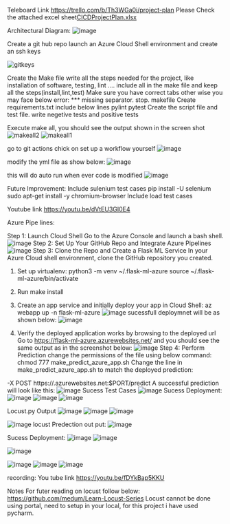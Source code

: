 
Teleboard Link
https://trello.com/b/Th3WGa0i/project-plan
Please Check the attached excel sheet[CICDProjectPlan.xlsx](https://github.com/medum/Scaffolding/files/6473127/CICDProjectPlan.xlsx)


Architectural Diagram:
![image](https://user-images.githubusercontent.com/49653011/117881954-d3d90680-b277-11eb-9887-4a8377f67ca0.png)



Create a git hub repo 
 launch an Azure Cloud Shell environment and create an ssh keys
 
![gitkeys](https://user-images.githubusercontent.com/49653011/116294162-a499a400-a765-11eb-92ca-787c84a19e8a.PNG)

Create the Make file
    write all the steps needed for the project, like installation of software, testing, lint ....
    include all in the make file and keep all the steps(install,lint,test)
    Make sure you have correct tabs other wise you may face below error:
    *** missing separator. stop. makefile
Create requirements.txt
   include below lines
   pylint
   pytest
Create the script file and test file.
 write negetive tests and positive tests
 
Execute make all, you should see the output shown in the screen shot
  ![makeall2](https://user-images.githubusercontent.com/49653011/116294952-8d0eeb00-a766-11eb-8352-09d1e8b9500e.PNG)
![makeall1](https://user-images.githubusercontent.com/49653011/116294956-8da78180-a766-11eb-95f8-bb524851f123.PNG)

go to git actions chick on set up a workflow yourself 
![image](https://user-images.githubusercontent.com/49653011/116456577-6ddc9000-a830-11eb-91a4-6ceaab7590d5.png)

modify the yml file as show below:
![image](https://user-images.githubusercontent.com/49653011/116456801-a8dec380-a830-11eb-9334-0028ccf83221.png)

this will do auto run when ever code is modified
![image](https://user-images.githubusercontent.com/49653011/116456986-df1c4300-a830-11eb-8064-68b1781a0d57.png)



Future Improvement:
 Include sulenium test cases
 pip install -U selenium
 sudo apt-get install -y chromium-browser
Include load test cases 

 Youtube link
 https://youtu.be/dVtEU3GI0E4
    



Azure Pipe lines:


Step 1: Launch Cloud Shell
Go to the Azure Console and launch a bash shell.
![image](https://user-images.githubusercontent.com/49653011/116450973-f0ae1c80-a829-11eb-9ebe-bf0308ca323a.png)
Step 2: Set Up Your GitHub Repo and Integrate Azure Pipelines
![image](https://user-images.githubusercontent.com/49653011/116451186-2d7a1380-a82a-11eb-8a08-9b37f5642038.png)
Step 3: Clone the Repo and Create a Flask ML Service
In your Azure Cloud shell environment, clone the GitHub repository you created.

1. Set up virtualenv:
python3 -m venv ~/.flask-ml-azure
source ~/.flask-ml-azure/bin/activate
2. Run make install

3. Create an app service and initially deploy your app in Cloud Shell:
az webapp up -n flask-ml-azure
 ![image](https://user-images.githubusercontent.com/49653011/116451385-6619ed00-a82a-11eb-9651-1a33d9956216.png)
 sucessfull deploymnet will be as shown below:
 ![image](https://user-images.githubusercontent.com/49653011/116484763-c6735380-a857-11eb-9043-885a28a8245b.png)

 4. Verify the deployed application works by browsing to the deployed url
Go to https://flask-ml-azure.azurewebsites.net/ and you should see the same output as in the screenshot below:
![image](https://user-images.githubusercontent.com/49653011/116451589-b002d300-a82a-11eb-973b-14738551acc3.png)
Step 4: Perform Prediction
change the permissions of the file using below command:
chmod 777 make_predict_azure_app.sh
Change the line in make_predict_azure_app.sh to match the deployed prediction:

-X POST https://<yourappname>.azurewebsites.net:$PORT/predict
A successful prediction will look like this:
![image](https://user-images.githubusercontent.com/49653011/116451777-ed676080-a82a-11eb-9083-fbbd817bf982.png)
 Sucess Test Cases
 ![image](https://user-images.githubusercontent.com/49653011/116491574-34277b80-a868-11eb-893e-3297b8413f96.png)
Sucess Deployment:
 ![image](https://user-images.githubusercontent.com/49653011/116491645-5a4d1b80-a868-11eb-8ca2-33b9760c20ca.png)
 ![image](https://user-images.githubusercontent.com/49653011/118049823-4fa48300-b34c-11eb-81ac-48a35d7b69d6.png)
![image](https://user-images.githubusercontent.com/49653011/118049882-65b24380-b34c-11eb-8015-888cc270cdfb.png)

 Locust.py
 Output
 ![image](https://user-images.githubusercontent.com/49653011/118043138-fab03f00-b342-11eb-894e-b609bc58b87d.png)
![image](https://user-images.githubusercontent.com/49653011/118043363-4367f800-b343-11eb-8bbe-e35470c8dd6c.png)
![image](https://user-images.githubusercontent.com/49653011/118043484-6abec500-b343-11eb-89df-8a32f5142863.png)

 ![image](https://user-images.githubusercontent.com/49653011/116760582-4b3ea880-a9e3-11eb-8d21-0d308df83f64.png)
locust Predection out put:
![image](https://user-images.githubusercontent.com/49653011/118168841-4a9c0e00-b3f6-11eb-87e6-2ad5fbbd7ebf.png)

Sucess Deployment:
![image](https://user-images.githubusercontent.com/49653011/118049679-15d37c80-b34c-11eb-9f6f-ba5c496b2d16.png)
![image](https://user-images.githubusercontent.com/49653011/118049738-30a5f100-b34c-11eb-896b-3c5cb3d20ad6.png)

![image](https://user-images.githubusercontent.com/49653011/117856950-433ffd80-b25a-11eb-862b-7b2e4660d7f1.png)

![image](https://user-images.githubusercontent.com/49653011/117854759-cca20080-b257-11eb-8d76-10a645dc22db.png)
![image](https://user-images.githubusercontent.com/49653011/117854158-35d54400-b257-11eb-98d2-1d1a42a16ce7.png)
![image](https://user-images.githubusercontent.com/49653011/117854233-4c7b9b00-b257-11eb-8a5e-85b2174eac6e.png)

recording:
 You tube link
https://youtu.be/fDYkBap5KKU

Notes
For futer reading on locust follow below:
https://github.com/medum/Learn-Locust-Series
Locust cannot be done using portal, need to setup in your local, for this project i have used pycharm.


